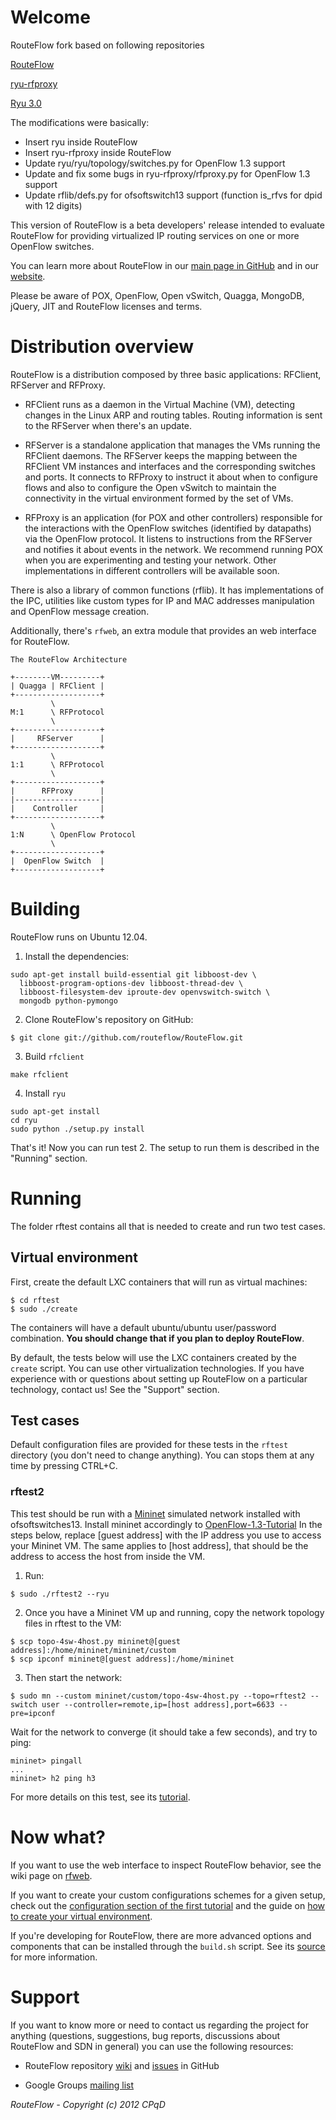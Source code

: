 # Welcome


RouteFlow fork based on following repositories


[RouteFlow](https://github.com/routeflow/RouteFlow.git)

[ryu-rfproxy](https://github.com/joestringer/ryu-rfproxy.git)

[Ryu 3.0](https://github.com/osrg/ryu.git)


The modifications were basically:
* Insert ryu inside RouteFlow
* Insert ryu-rfproxy inside RouteFlow
* Update ryu/ryu/topology/switches.py for OpenFlow 1.3 support
* Update and fix some bugs in ryu-rfproxy/rfproxy.py for OpenFlow 1.3 support
* Update rflib/defs.py for ofsoftswitch13 support (function is_rfvs for dpid with 12 digits)



This version of RouteFlow is a beta developers' release intended to evaluate RouteFlow for providing virtualized IP routing services on one or more OpenFlow switches.

You can learn more about RouteFlow in our [main page in GitHub](http://routeflow.github.io/RouteFlow/) and in our [website](https://sites.google.com/site/routeflow/).

Please be aware of POX, OpenFlow, Open vSwitch, Quagga, MongoDB, jQuery, JIT and RouteFlow licenses and terms.

# Distribution overview
RouteFlow is a distribution composed by three basic applications: RFClient, RFServer and RFProxy.

* RFClient runs as a daemon in the Virtual Machine (VM), detecting changes in the Linux ARP and routing tables. Routing information is sent to the RFServer when there's an update.

* RFServer is a standalone application that manages the VMs running the RFClient daemons. The RFServer keeps the mapping between the RFClient VM instances and interfaces and the corresponding switches and ports. It connects to RFProxy to instruct it about when to configure flows and also to configure the Open vSwitch to maintain the connectivity in the virtual environment formed by the set of VMs.

* RFProxy is an application (for POX and other controllers) responsible for the interactions with the OpenFlow switches (identified by datapaths) via the OpenFlow protocol. It listens to instructions from the RFServer and notifies it about events in the network. We recommend running POX when you are experimenting and testing your network. Other implementations in different controllers will be available soon.

There is also a library of common functions (rflib). It has implementations of the IPC, utilities like custom types for IP and MAC addresses manipulation and OpenFlow message creation.

Additionally, there's `rfweb`, an extra module that provides an web interface for RouteFlow.

```
The RouteFlow Architecture

+--------VM---------+
| Quagga | RFClient |
+-------------------+
         \
M:1      \ RFProtocol
         \
+-------------------+
|     RFServer      |
+-------------------+
         \
1:1      \ RFProtocol
         \
+-------------------+
|      RFProxy      |
|-------------------|
|    Controller     |
+-------------------+
         \
1:N      \ OpenFlow Protocol
         \
+-------------------+
|  OpenFlow Switch  |
+-------------------+
```

# Building

RouteFlow runs on Ubuntu 12.04.

1. Install the dependencies:
```
sudo apt-get install build-essential git libboost-dev \
  libboost-program-options-dev libboost-thread-dev \
  libboost-filesystem-dev iproute-dev openvswitch-switch \
  mongodb python-pymongo
```

2. Clone RouteFlow's repository on GitHub:
```
$ git clone git://github.com/routeflow/RouteFlow.git
```

3. Build `rfclient`
```
make rfclient
```

4. Install `ryu`
```
sudo apt-get install 
cd ryu
sudo python ./setup.py install
```

That's it! Now you can run test 2. The setup to run them is described in the "Running" section.

# Running
The folder rftest contains all that is needed to create and run two test cases.

## Virtual environment
First, create the default LXC containers that will run as virtual machines:
```
$ cd rftest
$ sudo ./create
```
The containers will have a default ubuntu/ubuntu user/password combination. **You should change that if you plan to deploy RouteFlow**.

By default, the tests below will use the LXC containers created  by the `create` script. You can use other virtualization technologies. If you have experience with or questions about setting up RouteFlow on a particular technology, contact us! See the "Support" section.

## Test cases

Default configuration files are provided for these tests in the `rftest` directory (you don't need to change anything).
You can stops them at any time by pressing CTRL+C.

### rftest2
This test should be run with a [Mininet](http://mininet.org/) simulated network installed with ofsoftswitches13.
Install mininet accordingly to [OpenFlow-1.3-Tutorial](https://github.com/CPqD/ofsoftswitch13/wiki/OpenFlow-1.3-Tutorial)
In the steps below, replace [guest address] with the IP address you use to access your Mininet VM.
The same applies to [host address], that should be the address to access the host from inside the VM.

1. Run:
```
$ sudo ./rftest2 --ryu
```

2. Once you have a Mininet VM up and running, copy the network topology files in rftest to the VM:
```
$ scp topo-4sw-4host.py mininet@[guest address]:/home/mininet/mininet/custom
$ scp ipconf mininet@[guest address]:/home/mininet
```

3. Then start the network:
```
$ sudo mn --custom mininet/custom/topo-4sw-4host.py --topo=rftest2 --switch user --controller=remote,ip=[host address],port=6633 --pre=ipconf
```

Wait for the network to converge (it should take a few seconds), and try to ping:
```
mininet> pingall
...
mininet> h2 ping h3
```

For more details on this test, see its [tutorial](https://github.com/routeflow/RouteFlow/wiki/Tutorial-2:-rftest2).


# Now what?
If you want to use the web interface to inspect RouteFlow behavior, see the wiki page on [rfweb](https://github.com/routeflow/RouteFlow/wiki/The-web-interface).

If you want to create your custom configurations schemes for a given setup, check out the [configuration section of the first tutorial](https://github.com/routeflow/RouteFlow/wiki/Tutorial-1:-rftest1#configuration-file) and the guide on [how to create your virtual environment](https://github.com/routeflow/RouteFlow/wiki/Virtual-environment-creation).

If you're developing for RouteFlow, there are more advanced options and components that can be installed through the `build.sh` script. See its [source](https://github.com/routeflow/RouteFlow/blob/master/build.sh) for more information.


# Support
If you want to know more or need to contact us regarding the project for anything (questions, suggestions, bug reports, discussions about RouteFlow and SDN in general) you can use the following resources:
* RouteFlow repository [wiki](https://github.com/routeflow/RouteFlow/wiki) and [issues](https://github.com/routeflow/RouteFlow/issues) in GitHub

* Google Groups [mailing list](http://groups.google.com/group/routeflow-discuss?hl=en_US)

_RouteFlow - Copyright (c) 2012 CPqD_

